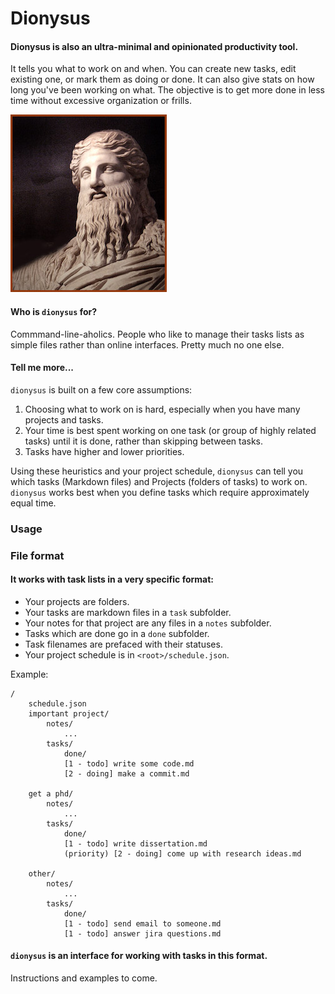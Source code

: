 # Dionysus

#### Dionysus is also an ultra-minimal and opinionated productivity tool.
It tells you what to work on and when. You can create new tasks, edit existing one, 
or mark them as doing or done. It can also give stats on how long you've been working on what.
The objective is to get more done in less time without excessive organization or frills. 

![dionysus](./assets/dionysus.jpg)

#### Who is `dionysus` for?
Commmand-line-aholics. People who like to manage their tasks lists as simple
files rather than online interfaces. Pretty much no one else.


#### Tell me more...
`dionysus` is built on a few core assumptions:

1. Choosing what to work on is hard, especially when you have many projects and tasks.
2. Your time is best spent working on one task (or group of highly related tasks) until it is done, rather than skipping between tasks.
3. Tasks have higher and lower priorities.

Using these heuristics and your project schedule, `dionysus` can tell you which tasks (Markdown files) and Projects (folders of tasks) to work on. `dionysus` works best when you define tasks which require approximately equal time.




### Usage




### File format
#### It works with task lists in a very specific format:
- Your projects are folders. 
- Your tasks are markdown files in a `task` subfolder.
- Your notes for that project are any files in a `notes` subfolder.
- Tasks which are done go in a `done` subfolder.
- Task filenames are prefaced with their statuses.
- Your project schedule is in `<root>/schedule.json`.

Example:
```
/
    schedule.json
    important project/
        notes/
            ...
        tasks/
            done/
            [1 - todo] write some code.md
            [2 - doing] make a commit.md

    get a phd/
        notes/
            ...
        tasks/
            done/
            [1 - todo] write dissertation.md
            (priority) [2 - doing] come up with research ideas.md

    other/
        notes/
            ...
        tasks/
            done/
            [1 - todo] send email to someone.md
            [1 - todo] answer jira questions.md

```

#### `dionysus` is an interface for working with tasks in this format. 


Instructions and examples to come.